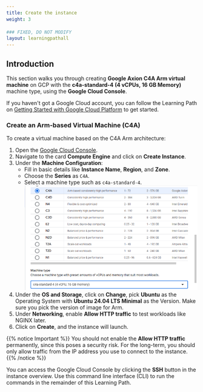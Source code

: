 ```yaml
---
title: Create the instance
weight: 3

### FIXED, DO NOT MODIFY
layout: learningpathall
---
```


## Introduction

This section walks you through creating **Google Axion C4A Arm virtual machine** on GCP with the **c4a-standard-4 (4 vCPUs, 16 GB Memory)** machine type, using the **Google Cloud Console**.

If you haven't got a Google Cloud account, you can follow the Learning Path on [Getting Started with Google Cloud Platform](https://learn.arm.com/learning-paths/servers-and-cloud-computing/csp/google/) to get started.

### Create an Arm-based Virtual Machine (C4A)

To create a virtual machine based on the C4A Arm architecture:
1. Open the [Google Cloud Console](https://console.cloud.google.com/).
2. Navigate to the card **Compute Engine** and click on **Create Instance**.
3. Under the **Machine Configuration**:
      - Fill in basic details like **Instance Name**, **Region**, and **Zone**.
      - Choose the **Series** as `C4A`.
      - Select a machine type such as `c4a-standard-4`.
![Instance Screenshot](./images/select-instance.png)
4. Under the **OS and Storage**, click on **Change**, pick **Ubuntu** as the Operating System with **Ubuntu 24.04 LTS Minimal** as the Version. Make sure you pick the version of image for Arm.
5. Under **Networking**, enable **Allow HTTP traffic** to test workloads like NGINX later.
6. Click on **Create**, and the instance will launch.

{{% notice Important %}}
You should not enable the **Allow HTTP traffic** permanently, since this poses a security risk. For the long-term, you should only allow traffic from the IP address you use to connect to the instance.
{{% /notice %}}

You can access the Google Cloud Console by clicking the **SSH** button in the instance overview. Use this command line interface (CLI) to run the commands in the remainder of this Learning Path.
